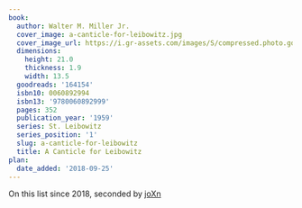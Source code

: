 ```yaml
---
book:
  author: Walter M. Miller Jr.
  cover_image: a-canticle-for-leibowitz.jpg
  cover_image_url: https://i.gr-assets.com/images/S/compressed.photo.goodreads.com/books/1450516880l/164154._SX98_.jpg
  dimensions:
    height: 21.0
    thickness: 1.9
    width: 13.5
  goodreads: '164154'
  isbn10: 0060892994
  isbn13: '9780060892999'
  pages: 352
  publication_year: '1959'
  series: St. Leibowitz
  series_position: '1'
  slug: a-canticle-for-leibowitz
  title: A Canticle for Leibowitz
plan:
  date_added: '2018-09-25'
---
```


On this list since 2018, seconded by [joXn](https://twitter.com/joXn/status/1275424740430102529)

